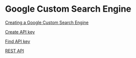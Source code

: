 # Google Custom Search Engine

[Creating a Google Custom Search Engine](https://developers.google.com/custom-search/docs/tutorial/creatingcse)

[Create API key](https://developers.google.com/console/help/new/#generatingdevkeys)

[Find API key](https://developers.google.com/custom-search/json-api/v1/introduction#identify_your_application_to_google_with_api_key)

[REST API](https://developers.google.com/custom-search/json-api/v1/using_rest)